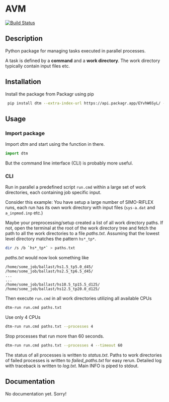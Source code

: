# AVM
[![Build Status](https://travis-ci.com/SevanSSP/dtm.svg?token=3uQ4z5yHC2AVPsxguFuR&branch=master)](https://travis-ci.com/SevanSSP/dtm)
## Description
Python package for managing tasks executed in parallel processes.

A task is defined by a **command** and a **work directory**. The work directory typically contain input files etc.

## Installation
Install the package from Packagr using pip

```bash
 pip install dtm --extra-index-url https://api.packagr.app/EYvhW6SyL/ --disable-pip-version-check
```

## Usage
### Import package
Import *dtm* and start using the function in there.

```python
import dtm
```  

But the command line interface (CLI) is probably more useful.

### CLI
Run in parallel a predefined script `run.cmd` within a large set of work directories, each 
containing job specific input.

Consider this example: You have setup a large number of SIMO-RIFLEX runs, each run has its own work directory with input
files (`sys-a.dat` and `a_inpmod.inp` etc.)

Maybe your preprocessing/setup created a list of all work directory paths. If not, open the terminal at the root of the 
work directory tree and fetch the path to all the work directories to a file *paths.txt*. Assuming that the lowest level
directory matches the pattern `hs*_tp*`.

```bash
dir /s /b `hs*_tp*` > paths.txt
```

*paths.txt* would now look something like

```
/home/some_job/ballast/hs1.5_tp5.0_d45/
/home/some_job/ballast/hs2.5_tp6.5_d45/
...
...
/home/some_job/ballast/hs10.5_tp15.5_d125/
/home/some_job/ballast/hs12.5_tp20.0_d125/
```

Then execute `run.cmd` in all work directories utilizing all available CPUs

```bash
dtm-run run.cmd paths.txt
```

Use only 4 CPUs 

```bash
dtm-run run.cmd paths.txt --processes 4
```

Stop processes that run more than 60 seconds.

```bash
dtm-run run.cmd paths.txt --processes 4 --timeout 60
```

The status of all processes is written to *status.txt*. Paths to work directories of failed processes is written to 
*failed_paths.txt* for easy rerun. Detailed log with traceback is written to *log.txt*. Main INFO is piped to stdout.

## Documentation
No documentation yet. Sorry!